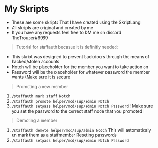 # My Skripts

- These are some skripts That I have created using the SkriptLang
- All skripts are original and created by me
- If you have any requests feel free to DM me on discord TheTrouper#6969

> Tutorial for staffauth becasue it is definitly needed:
- This skript was designed to prevent backdoors through the means of hacked/stolen accounts
- Notch will be placeholder for the member you want to take action on
- Password will be the placeholder for whatever password the member wants (Make sure it is secure

> Promoting a new member
1) `/staffauth mark staff Notch`
2) `/staffauth promote helper/mod/sup/admin Notch`
3) `/staffauth setpass helper/mod/sup/admin Notch Password`
		 ! Make sure you set the password to the correct staff node that you promoted !
> Demoting a member
1) `/staffauth demote helper/mod/sup/admin Notch`
		This will automaticaly un mark them as a staffmember
Reseting passwords
1) `/staffauth setpass helper/mod/sup/admin Notch Password`
